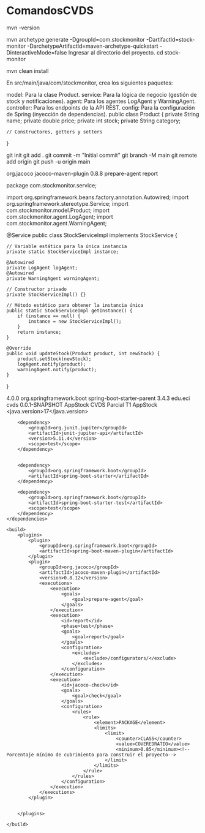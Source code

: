 # ComandosCVDS
mvn -version

mvn archetype:generate -DgroupId=com.stockmonitor -DartifactId=stock-monitor -DarchetypeArtifactId=maven-archetype-quickstart -DinteractiveMode=false
Ingresar al directorio del proyecto. cd stock-monitor

mvn clean install

En src/main/java/com/stockmonitor, crea los siguientes paquetes:

model: Para la clase Product.
service: Para la lógica de negocio (gestión de stock y notificaciones).
agent: Para los agentes LogAgent y WarningAgent.
controller: Para los endpoints de la API REST.
config: Para la configuración de Spring (inyección de dependencias).
public class Product {
    private String name;
    private double price;
    private int stock;
    private String category;

    // Constructores, getters y setters
}

git init
git add .
git commit -m "Initial commit"
git branch -M main
git remote add origin <URL-DEL-REPOSITORIO>
git push -u origin main

<build>
    <plugins>
        <plugin>
            <groupId>org.jacoco</groupId>
            <artifactId>jacoco-maven-plugin</artifactId>
            <version>0.8.8</version>
            <executions>
                <execution>
                    <goals>
                        <goal>prepare-agent</goal>
                        <goal>report</goal>
                    </goals>
                </execution>
            </executions>
        </plugin>
    </plugins>
</build>

package com.stockmonitor.service;

import org.springframework.beans.factory.annotation.Autowired;
import org.springframework.stereotype.Service;
import com.stockmonitor.model.Product;
import com.stockmonitor.agent.LogAgent;
import com.stockmonitor.agent.WarningAgent;

@Service
public class StockServiceImpl implements StockService {
    
    // Variable estática para la única instancia
    private static StockServiceImpl instance;

    @Autowired
    private LogAgent logAgent;
    @Autowired
    private WarningAgent warningAgent;

    // Constructor privado
    private StockServiceImpl() {}

    // Método estático para obtener la instancia única
    public static StockServiceImpl getInstance() {
        if (instance == null) {
            instance = new StockServiceImpl();
        }
        return instance;
    }

    @Override
    public void updateStock(Product product, int newStock) {
        product.setStock(newStock);
        logAgent.notify(product);
        warningAgent.notify(product);
    }
}
<?xml version="1.0" encoding="UTF-8"?>
<project xmlns="http://maven.apache.org/POM/4.0.0" xmlns:xsi="http://www.w3.org/2001/XMLSchema-instance"
	xsi:schemaLocation="http://maven.apache.org/POM/4.0.0 https://maven.apache.org/xsd/maven-4.0.0.xsd">
	<modelVersion>4.0.0</modelVersion>
	<parent>
		<groupId>org.springframework.boot</groupId>
		<artifactId>spring-boot-starter-parent</artifactId>
		<version>3.4.3</version>
		<relativePath/> <!-- lookup parent from repository -->
	</parent>
	<groupId>edu.eci</groupId>
	<artifactId>cvds</artifactId>
	<version>0.0.1-SNAPSHOT</version>
	<name>AppStock</name>
	<description>CVDS Parcial T1 AppStock</description>
	<url/>
	<licenses>
		<license/>
	</licenses>
	<developers>
		<developer/>
	</developers>
	<scm>
		<connection/>
		<developerConnection/>
		<tag/>
		<url/>
	</scm>
	<properties>
		<java.version>17</java.version>
	</properties>
	<dependencies>

		<dependency>
			<groupId>org.junit.jupiter</groupId>
			<artifactId>junit-jupiter-api</artifactId>
			<version>5.11.4</version>
			<scope>test</scope>
		</dependency>


		<dependency>
			<groupId>org.springframework.boot</groupId>
			<artifactId>spring-boot-starter</artifactId>
		</dependency>

		<dependency>
			<groupId>org.springframework.boot</groupId>
			<artifactId>spring-boot-starter-test</artifactId>
			<scope>test</scope>
		</dependency>
	</dependencies>

	<build>
		<plugins>
			<plugin>
				<groupId>org.springframework.boot</groupId>
				<artifactId>spring-boot-maven-plugin</artifactId>
			</plugin>
			<plugin>
				<groupId>org.jacoco</groupId>
				<artifactId>jacoco-maven-plugin</artifactId>
				<version>0.8.12</version>
				<executions>
					<execution>
						<goals>
							<goal>prepare-agent</goal>
						</goals>
					</execution>
					<execution>
						<id>report</id>
						<phase>test</phase>
						<goals>
							<goal>report</goal>
						</goals>
						<configuration>
							<excludes>
								<exclude>/configurators/</exclude>
							</excludes>
						</configuration>
					</execution>
					<execution>
						<id>jacoco-check</id>
						<goals>
							<goal>check</goal>
						</goals>
						<configuration>
							<rules>
								<rule>
									<element>PACKAGE</element>
									<limits>
										<limit>
											<counter>CLASS</counter>
											<value>COVEREDRATIO</value>
											<minimum>0.85</minimum><!--Porcentaje mínimo de cubrimiento para construir el proyecto-->
										</limit>
									</limits>
								</rule>
							</rules>
						</configuration>
					</execution>
				</executions>
			</plugin>


		</plugins>

	</build>




</project>
